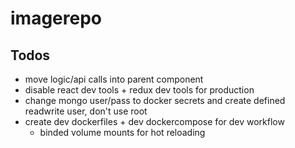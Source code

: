 # imagerepo

## Todos
* move logic/api calls into parent component
* disable react dev tools + redux dev tools for production 
* change mongo user/pass to docker secrets and create defined readwrite user, don't use root
* create dev dockerfiles + dev dockercompose for dev workflow
    * binded volume mounts for hot reloading
